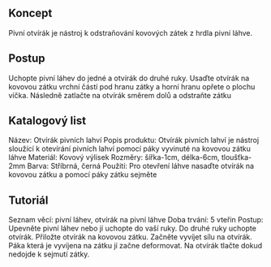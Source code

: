 ## Koncept
Pivní otvírák je nástroj k odstraňování kovových zátek z hrdla pivní láhve.

## Postup
Uchopte pivní láhev do jedné a otvírák do druhé ruky. Usaďte otvírák na kovovou zátku vrchní částí pod hranu zátky a horní hranu opřete o plochu víčka. Následně zatlačte na otvírák směrem dolů a odstraňte zátku

## Katalogový list
Název: Otvírák pivních lahví
Popis produktu: Otvírák pivních lahví je nástroj sloužící k otevírání pivních lahví pomocí páky vyvinuté na kovovou zátku láhve
Materiál: Kovový výlisek
Rozměry: šířka-1cm, délka-6cm, tloušťka-2mm
Barva: Stříbrná, černá
Použití: Pro otevření láhve nasaďte otvírák na kovovou zátku a pomocí páky zátku sejměte

## Tutoriál
Seznam věcí: pivní láhev, otvírák na pivní láhve
Doba trvání: 5 vteřin
Postup: Upevněte pivní láhev nebo jí uchopte do vaší ruky. Do druhé ruky uchopte otvírák. Přiložte otvírák na kovovou zátku. Začněte vyvíjet sílu na otvírák. Páka která je vyvíjena na zátku jí začne deformovat. Na otvírák tlačte dokud nedojde k sejmutí zátky.


